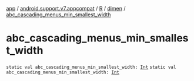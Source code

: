 [app](../../../index.md) / [android.support.v7.appcompat](../../index.md) / [R](../index.md) / [dimen](index.md) / [abc_cascading_menus_min_smallest_width](.)

# abc_cascading_menus_min_smallest_width

`static val abc_cascading_menus_min_smallest_width: `[`Int`](https://kotlinlang.org/api/latest/jvm/stdlib/kotlin/-int/index.html)
`static val abc_cascading_menus_min_smallest_width: `[`Int`](https://kotlinlang.org/api/latest/jvm/stdlib/kotlin/-int/index.html)